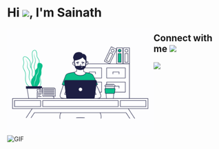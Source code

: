 <h1 align="left">Hi <img src="https://media.giphy.com/media/hvRJCLFzcasrR4ia7z/giphy.gif" width="31px">, I'm Sainath</h1>

<img align="left" alt="GIF" src="https://github.com/sainathiyer/sainathiyer/blob/main/programming.gif?raw=true" width="340px" height="250px"/>
<img align="left" alt="GIF" src="https://github.com/abhisheknaiidu/abhisheknaiidu/blob/master/code.gif?raw=true" width="370px" height="250px"/>

<h2> Connect with me <img src='https://raw.githubusercontent.com/ShahriarShafin/ShahriarShafin/main/Assets/handshake.gif' width="100px"> </h2>
<a href = 'https://linkedin.com/in/sainathan-iyer-41b97b26'> <img width ='55px' align= 'center' src="https://raw.githubusercontent.com/rahulbanerjee26/githubAboutMeGenerator/main/icons/linked-in-alt.svg"/></a>
